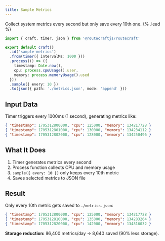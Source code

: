 ```yaml
---
title: Sample Metrics
---
```


Collect system metrics every second but only save every 10th one. {% .lead %}

```ts
import { craft, timer, json } from '@routecraftjs/routecraft'

export default craft()
  .id('sample-metrics')
  .from(timer({ intervalMs: 1000 }))
  .process(() => ({
    timestamp: Date.now(),
    cpu: process.cpuUsage().user,
    memory: process.memoryUsage().used
  }))
  .sample({ every: 10 })
  .to(json({ path: './metrics.json', mode: 'append' }))
```

## Input Data

Timer triggers every 1000ms (1 second), generating metrics like:

```json
{ "timestamp": 1705312800000, "cpu": 125000, "memory": 134217728 }
{ "timestamp": 1705312801000, "cpu": 130000, "memory": 134234112 }
{ "timestamp": 1705312802000, "cpu": 128000, "memory": 134250496 }
```

## What It Does

1. Timer generates metrics every second
2. Process function collects CPU and memory usage
3. `sample({ every: 10 })` only keeps every 10th metric
4. Saves selected metrics to JSON file

## Result

Only every 10th metric gets saved to `./metrics.json`:

```json
{ "timestamp": 1705312800000, "cpu": 125000, "memory": 134217728 }
{ "timestamp": 1705312810000, "cpu": 135000, "memory": 134283264 }
{ "timestamp": 1705312820000, "cpu": 142000, "memory": 134316032 }
```

**Storage reduction:** 86,400 metrics/day → 8,640 saved (90% less storage).
